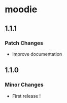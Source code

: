 # moodie

## 1.1.1

### Patch Changes

- Improve documentation

## 1.1.0

### Minor Changes

- First release !
